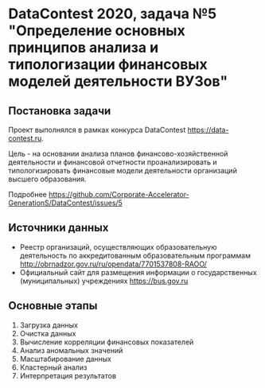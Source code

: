 # DataContest 2020, задача №5 "Определение основных принципов анализа и типологизации финансовых моделей деятельности ВУЗов"

## Постановка задачи
Проект выполнялся в рамках конкурса DataContest https://data-contest.ru. 

Цель - на основании анализа планов финансово-хозяйственной деятельности и финансовой отчетности проанализировать и типологизировать финансовые модели деятельности организаций высшего образования.

Подробнее https://github.com/Corporate-Accelerator-GenerationS/DataContest/issues/5

## Источники данных
- Реестр организаций, осуществляющих образовательную деятельность по аккредитованным образовательным программам http://obrnadzor.gov.ru/ru/opendata/7701537808-RAOO/
- Официальный сайт для размещения информации о государственных (муниципальных) учреждениях https://bus.gov.ru

## Основные этапы
1. Загрузка данных
2. Очистка данных
3. Вычисление корреляции финансовых показателей
4. Анализ аномальных значений
5. Масштабирование данных
6. Кластерный анализ
7. Интерпретация результатов
